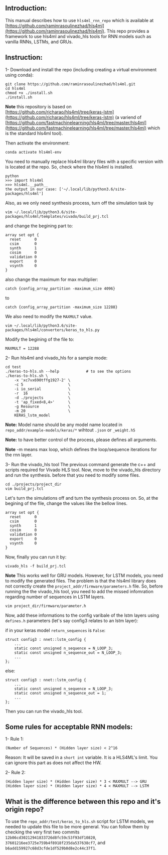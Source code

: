 ## Introduction:

This manual describes how to use `hls4ml_rnn_repo` which is available at [https://github.com/raminrasoulinezhad/hls4ml](https://github.com/raminrasoulinezhad/hls4ml). This repo provides a framework to use hls4ml and vivado_hls tools for RNN models such as vanilla RNNs, LSTMs, and GRUs.

## Instruction:

1- Download and install the repo (including creating a virtual environment using conda):

	git clone https://github.com/raminrasoulinezhad/hls4ml.git
	cd hls4ml
	chmod +x ./install.sh
	./install.sh

**Note** this repository is based on [https://github.com/richarao/hls4ml/tree/keras-lstm](https://github.com/richarao/hls4ml/tree/keras-lstm) (a variend of [https://github.com/fastmachinelearning/hls4ml/tree/master/hls4ml](https://github.com/fastmachinelearning/hls4ml/tree/master/hls4ml) which is the standard hls4ml tool).

Then activate the environment:

	conda activate hls4ml-env

You need to manually replace hls4ml library files with a specific version with is located at the repo. So, check where the hls4ml is installed. 

	python
	>>> import hls4ml
	>>> hls4ml.__path__
	the output in our case: ['~/.local/lib/python3.6/site-packages/hls4ml']

<!--- To replace the files, use the following code:

	cp repo_addr/hls4ml ~/.local/lib/python3.6/site-packages/
--->

Also, as we only need synthesis process, turn off the simulation task by 

	vim ~/.local/lib/python3.6/site-packages/hls4ml/templates/vivado/build_prj.tcl

and change the begining part to:

	array set opt {
	  reset      0
	  csim       0
	  synth      1
	  cosim      0
	  validation 0
	  export     0
	  vsynth     0
	}

also change the maximum for max multiplier:

	catch {config_array_partition -maximum_size 4096}
to 
	
	catch {config_array_partition -maximum_size 12288}


We also need to modify the `MAXMULT` value.

	vim ~/.local/lib/python3.6/site-packages/hls4ml/converters/keras_to_hls.py

Modify the begining of the file to:

	MAXMULT = 12288

2- Run hls4ml and vivado_hls for a sample mode:

	cd test
	./keras-to-hls.sh --help  			# to see the options
	./keras-to-hls.sh \
		-x 'xc7vx690tffg1927-2' \
		-c 5					\
		-i io_serial			\
		-r  16					\
		-d ./projects 			\
		-t 'ap_fixed<8,4>' 		\
		-g Resource 			\
		-m 20 					\
		KERAS_lstm_model

**Note:** Model name should be any model name located in `repo_addr/example-models/keras/*` wihtout `.json` or `_weight.h5` 

**Note:** to have better control of the process, please defines all arguments. 

**Note** -m means max loop, which defines the loop/sequence iterations for the rnn layer. 

3- Run the vivado_hls tool
The previous command generate the c++ and scripts required for Vivado HLS tool. Now, move to the vivado_hls directory and run the synthesis. before that you need to modify some files.  

	cd ./projects/project_dir
	vim build_prj.tcl

Let's turn the simulations off and turn the synthesis process on. So, at the begining of the file, change the values like the bellow lines.

	array set opt {
	  reset      0
	  csim       0
	  synth      1
	  cosim      0
	  validation 0
	  export     0
	  vsynth     0
	}

Now, finally you can run it by: 

	vivado_hls -f build_prj.tcl

**Note**
This works well for GRU models. However, for LSTM models, you need to modify the generated files. The problem is that the hls4ml library does not correctly create the `project_addr/firmware/parameters.h` file. So, before running the the vivado_hls tool, you need to add the missed infomration regarding number of sequences in LSTM layers.

	vim project_dir/firmware/parameter.h

Now, add these informations to the config varibale of the lstm layers using `defines.h` parameters (let's say config3 relates to an lstm layer):

if in your keras model `return_sequences` is `False`:

	struct config3 : nnet::lstm_config {
		...
		static const unsigned n_sequence = N_LOOP_3;
		static const unsigned n_sequence_out = N_LOOP_3;
		...
	};

else:

	struct config3 : nnet::lstm_config {
		...
		static const unsigned n_sequence = N_LOOP_3;
		static const unsigned n_sequence_out = 1;
		...
	};

Then you can run the vivado_hls tool. 

## Some rules for acceptable RNN models:

1- Rule 1:

	(Number of Sequences) * (Hidden layer size) < 2^16

Reason: It will be saved in a `short int` variable. It is a HLS4ML's limit. You can ignore this part as does not affect the HW. 

2- Rule 2:

	(Hidden layer size) * (Hidden layer size) * 3 < MAXMULT	--> GRU
	(Hidden layer size) * (Hidden layer size) * 4 < MAXMULT	--> LSTM


## What is the difference between this repo and it's origin repo? 

To use the `repo_addr/test/keras_to_hls.sh` script for LSTM models, we needed to update this file to be more general. You can follow them by checking the very first two commits `12b06cd30212941833726d8fc59c53f93df10820`, `37601216ee3725e759b4f8918f235da537638cf7`, and `b6add159927c68d3cfde1df529b0d8e2c44c37f1`.
